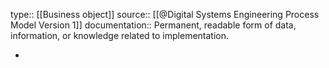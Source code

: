 type:: [[Business object]]
source:: [[@Digital Systems Engineering Process Model Version 1]]
documentation:: Permanent, readable form of data, information, or knowledge related to implementation.

-